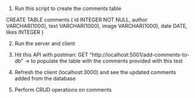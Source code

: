 1. Run this script to create the comments table

CREATE TABLE comments (
	id INTEGER NOT NULL,
	author VARCHAR(1000),
	text VARCHAR(1000),
	image VARCHAR(1000),
	date DATE,
	likes INTEGER
)

2. Run the server and client

2. Hit this API with postman: GET “http://localhost:5001/add-comments-to-db” -> to populate the table with the comments provided with this test

3. Refresh the client (localhost:3000) and see the updated comments added from the database

4. Perform CRUD operations on comments
